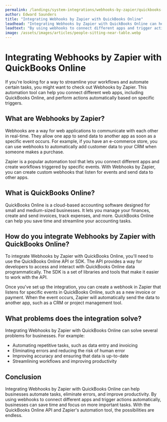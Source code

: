 ```yaml
---
permalink: /landings/system-integrations/webhooks-by-zapier/quickbooks-online
author: Edward Saunders
title: "Integrating Webhooks by Zapier with QuickBooks Online"
leadhead: "Integrating Webhooks by Zapier with QuickBooks Online can help businesses automate tasks, eliminate errors, and improve productivity"
leadtext: "By using webhooks to connect different apps and trigger actions automatically, businesses can save time and focus on more important tasks. With the QuickBooks Online API and Zapier's automation tool, the possibilities are endless."
image: /assets/images/articles/people-sitting-near-table.webp
---
```

<div class="arttext">    <h1>Integrating Webhooks by Zapier with QuickBooks Online</h1>
    <p>
      If you're looking for a way to streamline your workflows and automate certain tasks, you might want to check out Webhooks by Zapier. This automation tool can help you connect different web apps, including QuickBooks Online, and perform actions automatically based on specific triggers.
    </p>
    <h2>What are Webhooks by Zapier?</h2>
    <p>
      Webhooks are a way for web applications to communicate with each other in real-time. They allow one app to send data to another app as soon as a specific event occurs. For example, if you have an e-commerce store, you can use webhooks to automatically add customer data to your CRM when someone makes a purchase.
    </p>
    <p>
      Zapier is a popular automation tool that lets you connect different apps and create workflows triggered by specific events. With Webhooks by Zapier, you can create custom webhooks that listen for events and send data to other apps.
    </p>
    <h2>What is QuickBooks Online?</h2>
    <p>
      QuickBooks Online is a cloud-based accounting software designed for small and medium-sized businesses. It lets you manage your finances, create and send invoices, track expenses, and more. QuickBooks Online can help you save time and streamline your accounting tasks.
    </p>
    <h2>How do you integrate Webhooks by Zapier with QuickBooks Online?</h2>
    <p>
      To integrate Webhooks by Zapier with QuickBooks Online, you'll need to use the QuickBooks Online API or SDK. The API provides a way for developers to access and interact with QuickBooks Online data programmatically. The SDK is a set of libraries and tools that make it easier to work with the API.
    </p>
    <p>
      Once you've set up the integration, you can create a webhook in Zapier that listens for specific events in QuickBooks Online, such as a new invoice or payment. When the event occurs, Zapier will automatically send the data to another app, such as a CRM or project management tool.
    </p>
    <h2>What problems does the integration solve?</h2>
    <p>
      Integrating Webhooks by Zapier with QuickBooks Online can solve several problems for businesses. For example:
    </p>
    <ul>
      <li>Automating repetitive tasks, such as data entry and invoicing</li>
      <li>Eliminating errors and reducing the risk of human error</li>
      <li>Improving accuracy and ensuring that data is up-to-date</li>
      <li>Streamlining workflows and improving productivity</li>
    </ul>
    <h2>Conclusion</h2>
    <p>
      Integrating Webhooks by Zapier with QuickBooks Online can help businesses automate tasks, eliminate errors, and improve productivity. By using webhooks to connect different apps and trigger actions automatically, businesses can save time and focus on more important tasks. With the QuickBooks Online API and Zapier's automation tool, the possibilities are endless.
    </p>
</div>